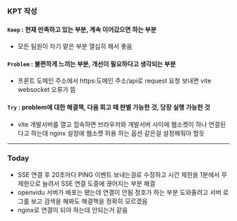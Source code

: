 
### KPT 작성

#### `Keep` : 현재 만족하고 있는 부분, 계속 이어갔으면 하는 부분

- 모든 팀원이 자기 맡은 부분 열심히 해서 좋음 

#### `Problem` : 불편하게 느끼는 부분, 개선이 필요하다고 생각되는 부분

- 프론트 도메인 주소에서 https:도메인 주소/api로 request 요청 보내면 vite websocket 오류가 뜸


#### `Try` : problem에 대한 해결책, 다음 회고 때 판별 가능한 것, 당장 실행 가능한 것

- vite 개발서버를 열고 접속하면 브라우저와 개발서버 사이에 웹소켓이 하나 연결된다고 하는데 
nginx 설정에 웹소켓 허용 하는 옵션 같은걸 설정해줘야 할듯


---

### Today
- SSE 연결 후 20초마다 PING 이벤트 보내는걸로 수정하고 시간 제한을 1분에서 무제한으로 늘려서 SSE 연결 도중에 끊어지는 부분 해결
- openvidu 서버가 배포는 됐는데 연결이 안됨 정호가 하는 부분 도와줄려고 서버 로그를 보고 검색을 해봐도 해결책을 정확히 모르겠음
- nginx로 연결이 되야 하는데 안되는거 같음











